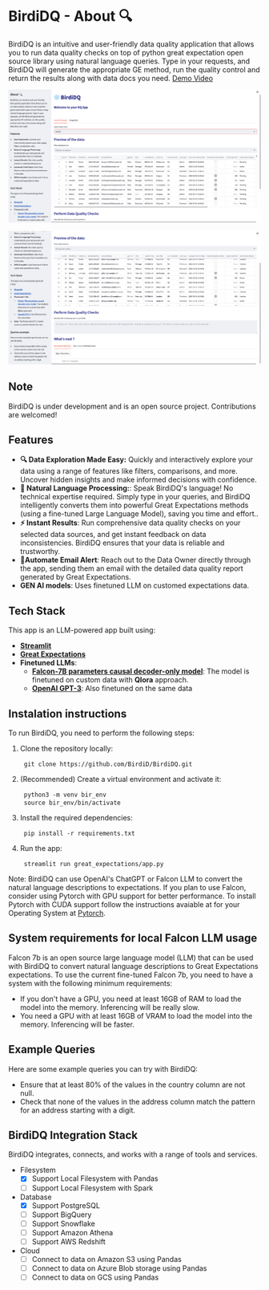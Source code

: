 # BirdiDQ - About 🔍

BirdiDQ is an intuitive and user-friendly data quality application that allows you to run data quality checks on top of python great expectation open source library using natural language queries. Type in your requests, and BirdiDQ will generate the appropriate GE method, run the quality control and return the results along with data docs you need. [Demo Video](https://youtu.be/iPLSUL4SjBk)

![BirdiDQ Screenshot 1](./great_expectations/img/screenshot2.png)

![BirdiDQ Screenshot 2](./great_expectations/img/screenshot1.png)

## Note

BirdiDQ is under development and is an open source project. Contributions are welcomed!

## Features

- **🔍 Data Exploration Made Easy:** Quickly and interactively explore your data using a range of features like filters, comparisons, and more. Uncover hidden insights and make informed decisions with confidence.
- **🎯 Natural Language Processing:**: Speak BirdiDQ's language! No technical expertise required. Simply type in your queries, and BirdiDQ intelligently converts them into powerful Great Expectations methods (using a fine-tuned Large Language Model), saving you time and effort..
- **⚡ Instant Results**: Run comprehensive data quality checks on your selected data sources, and get instant feedback on data inconsistencies. BirdiDQ ensures that your data is reliable and trustworthy.
- **📧Automate Email Alert**: Reach out to the Data Owner directly through the app, sending them an email with the detailed data quality report generated by Great Expectations.
- **GEN AI models**: Uses finetuned LLM on customed expectations data.

## Tech Stack

This app is an LLM-powered app built using:

- **[Streamlit](https://streamlit.io/)**
- **[Great Expectations](https://github.com/Soulter/hugging-chat-api)**
- **Finetuned LLMs**:
  - **[Falcon-7B parameters causal decoder-only model](https://huggingface.co/tiiuae/falcon-7b)**: The model is finetuned on custom data with **Qlora** approach.
  - **[OpenAI GPT-3](https://platform.openai.com/docs/guides/fine-tuning)**: Also finetuned on the same data

## Instalation instructions

To run BirdiDQ, you need to perform the following steps:

1. Clone the repository locally:
  
        git clone https://github.com/BirdiD/BirdiDQ.git

2. (Recommended) Create a virtual environment and activate it:

        python3 -m venv bir_env
        source bir_env/bin/activate

3. Install the required dependencies:

        pip install -r requirements.txt

4. Run the app:

        streamlit run great_expectations/app.py

Note: BirdiDQ can use OpenAI's ChatGPT or Falcon LLM to convert the natural language descriptions to expectations. If you plan to use Falcon, consider using Pytorch with GPU support for better performance. To install Pytorch with CUDA support follow the instructions avaiable at for your Operating System at [Pytorch](https://pytorch.org/get-started/locally/).

## System requirements for local Falcon LLM usage

Falcon 7b is an open source large language model (LLM) that can be used with BirdiDQ to convert natural language descriptions to Great Expectations expectations. To use the current fine-tuned Falcon 7b, you need to have a system with the following minimum requirements:

- If you don't have a GPU, you need at least 16GB of RAM to load the model into the memory. Inferencing will be really slow.
- You need a GPU with at least 16GB of VRAM to load the model into the memory. Inferencing will be faster.

## Example Queries

Here are some example queries you can try with BirdiDQ:

- Ensure that at least 80% of the values in the country column are not null.
- Check that none of the values in the address column match the pattern for an address starting with a digit.

## BirdiDQ Integration Stack

BirdiDQ integrates, connects, and works with a range of tools and services.

- Filesystem
  - [x] Support Local Filesystem with Pandas
  - [ ] Support Local Filesystem with Spark
- Database
  - [x] Support PostgreSQL
  - [ ] Support BigQuery
  - [ ] Support Snowflake
  - [ ] Support Amazon Athena
  - [ ] Support AWS Redshift
- Cloud
  - [ ] Connect to data on Amazon S3 using Pandas
  - [ ] Connect to data on Azure Blob storage using Pandas
  - [ ] Connect to data on GCS using Pandas
